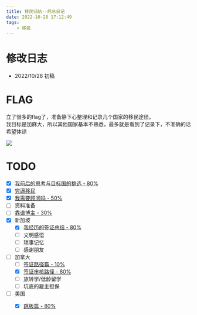 ```yaml
---
title: 移民归纳--鸽总日记
date: 2022-10-28 17:12:49
tags:
    - 移民
---
```

# 修改日志
* 2022/10/28 初稿
# FLAG
立了很多的flag了，准备静下心整理和记录几个国家的移民途径。  
我目标是加麻大，所以其他国家基本不熟悉，最多就是看到了记录下，不准确的话希望体谅   
       
![](never.jpg)

# TODO
- [x] [我前后的思考与目标国的挑选 - 80% ](/2022/10/31/imm-my-choice/)
- [x] [穷逼移民](/2022/11/02/imm-poor/)
- [x] [我需要顾问吗 - 50%](/2022/10/31/imm-consultant/)
- [ ] 资料准备
- [ ] [靠谱博主 - 30% ](/2022/10/28/imm-youtuber/)
- [x] 新加坡
    - [x] [我经历的签证总结 - 80%](/2022/10/31/imm-sg-01/)
    - [ ] 文明感悟
    - [ ] 琐事记忆
    - [ ] 感谢朋友
- [ ] 加拿大
    - [ ] [签证路径篇 - 10%](/2022/10/28/imm-ca-visa/) 
    - [x] [签证审核路径 - 80% ](/2022/10/31/imm-visa-review/)
    - [ ] 旅转学/低龄留学
    - [ ] 坑底的雇主担保
- [ ] 美国
    - [x] [跳板篇 - 80% ](/2022/11/02/imm-usa-jump/) 


